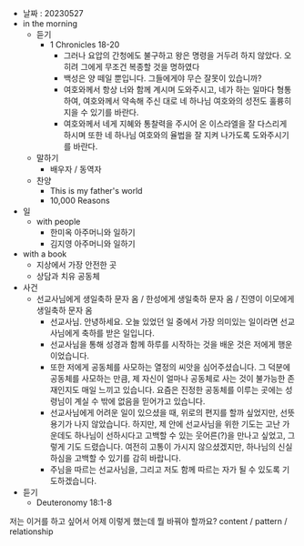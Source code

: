 - 날짜 : 20230527
- in the morning
	- 듣기
		- 1 Chronicles 18-20
			- 그러나 요압의 간청에도 불구하고 왕은 명령을 거두려 하지 않았다. 오히려 그에게 무조건 복종할 것을 명하였다
			- 백성은 양 떼일 뿐입니다. 그들에게야 무슨 잘못이 있습니까?
			- 여호와께서 항상 너와 함께 계시며 도와주시고, 네가 하는 일마다 형통하여, 여호와께서 약속해 주신 대로 네 하나님 여호와의 성전도 훌륭히 지을 수 있기를 바란다.
			- 여호와께서 네게 지혜와 통찰력을 주시어 온 이스라엘을 잘 다스리게 하시며 또한 네 하나님 여호와의 율법을 잘 지켜 나가도록 도와주시기를 바란다.
	- 말하기
		-  배우자 / 동역자 
	- 찬양
		- This is my father's world
		- 10,000 Reasons
- 일
	- with people
		- 한미옥 아주머니와 일하기
		- 김지영 아주머니와 일하기
- with a book
	- 지상에서 가장 안전한 곳
	- 상담과 치유 공동체
- 사건
	- 선교사님에게 생일축하 문자 옴 / 한성에게 생일축하 문자 옴 / 진영이 이모에게 생일축하 문자 옴
		- 선교사님. 안녕하세요. 오늘 있었던 일 중에서 가장 의미있는 일이라면 선교사님에게 축하를 받은 일입니다. 
		- 선교사님을 통해 성경과 함께 하루를 시작하는 것을 배운 것은 저에게 행운이었습니다.
		- 또한 저에게 공동체를 사모하는 열정의 씨앗을 심어주셨습니다. 그 덕분에 공동체를 사모하는 만큼, 제 자신이 얼마나 공동체로 사는 것이 불가능한 존재인지도 매일 느끼고 있습니다. 요즘은 진정한 공동체를 이루는 곳에는 성령님이 계실 수 밖에 없음을 믿어가고 있습니다.
		- 선교사님에게 어려운 일이 있으셨을 때, 위로의 편지를 할까 싶었지만, 선뜻 용기가 나지 않았습니다. 하지만, 제 안에 선교사님을 위한 기도는 고난 가운데도 하나님이 선하시다고 고백할 수 있는 웃어른(?)을 만나고 싶었고, 그렇게 기도 드렸습니다. 여전히 고통이 가시지 않으셨겠지만, 하나님의 신실하심을 고백할 수 있기를 감히 바랍니다.
		- 주님을 따르는 선교사님을, 그리고 저도 함께 따르는 자가 될 수 있도록 기도하겠습니다.
- 듣기
	- Deuteronomy  18:1-8


저는 이거를 하고 싶어서 어제 이렇게 했는데 뭘 바꿔야 할까요?
content / pattern / relationship